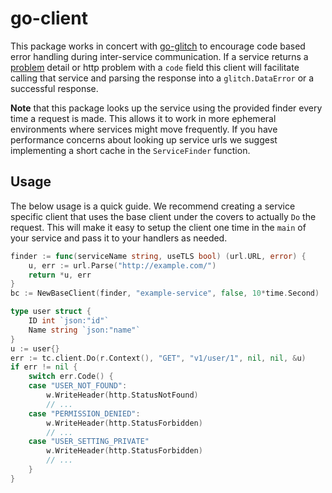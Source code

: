 # go-client
This package works in concert with [go-glitch](https://github.com/healthimation/go-glitch) to encourage code based error handling during inter-service
communication.  If a service returns a [problem](https://github.com/healthimation/go-glitch/blob/master/glitch/http-problem.go) detail or http problem with a `code` field
this client will facilitate calling that service and parsing the response into a `glitch.DataError` or a successful response.

**Note** that this package looks up the service using the provided finder every time a request is made.  This allows it to work in more ephemeral environments where 
services might move frequently.  If you have performance concerns about looking up service urls we suggest implementing a short cache in the `ServiceFinder` function.

## Usage

The below usage is a quick guide.  We recommend creating a service specific client that uses the base client under the covers to actually `Do` the request.  This will make it 
easy to setup the client one time in the `main` of your service and pass it to your handlers as needed.

```go 
finder := func(serviceName string, useTLS bool) (url.URL, error) {
    u, err := url.Parse("http://example.com/")
    return *u, err
}
bc := NewBaseClient(finder, "example-service", false, 10*time.Second)

type user struct {
    ID int `json:"id"`
    Name string `json:"name"`
}
u := user{}
err := tc.client.Do(r.Context(), "GET", "v1/user/1", nil, nil, &u)
if err != nil {
    switch err.Code() {
    case "USER_NOT_FOUND":
        w.WriteHeader(http.StatusNotFound)
        // ...
    case "PERMISSION_DENIED": 
        w.WriteHeader(http.StatusForbidden)
        // ...
    case "USER_SETTING_PRIVATE"
        w.WriteHeader(http.StatusForbidden)
        // ...
    }
}
```


